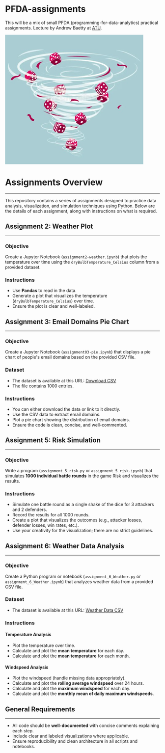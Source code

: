 # PFDA-assignments

This will be a mix of small PFDA (programming-for-data-analytics) practical assignments.
Lecture by Andrew Baetty at [ATU](https://www.atu.ie/).

![weatherisk](img/weather_risk20241214.jpg)

# Assignments Overview
***

This repository contains a series of assignments designed to practice data analysis, visualization, and simulation techniques using Python. Below are the details of each assignment, along with instructions on what is required.

## Assignment 2: Weather Plot
***

### Objective
Create a Jupyter Notebook (`assignment2-weather.ipynb`) that plots the temperature over time using the `dryBulbTemperature_Celsius` column from a provided dataset.

### Instructions
- Use **Pandas** to read in the data.
- Generate a plot that visualizes the temperature (`dryBulbTemperature_Celsius`) over time.
- Ensure the plot is clear and well-labeled.

## Assignment 3: Email Domains Pie Chart
***
### Objective
Create a Jupyter Notebook (`assignment03-pie.ipynb`) that displays a pie chart of people's email domains based on the provided CSV file.

### Dataset
- The dataset is available at this URL:
  [Download CSV](https://drive.google.com/uc?id=1AWPf-pJodJKeHsARQK_RHiNsE8fjPCVK&export=download)
- The file contains 1000 entries.

### Instructions
- You can either download the data or link to it directly.
- Use the CSV data to extract email domains.
- Plot a pie chart showing the distribution of email domains.
- Ensure the code is clean, concise, and well-commented.

## Assignment 5: Risk Simulation
***

### Objective
Write a program (`assignment_5_risk.py` or `assignment_5_risk.ipynb`) that simulates **1000 individual battle rounds** in the game Risk and visualizes the results.

### Instructions
- Simulate one battle round as a single shake of the dice for 3 attackers and 2 defenders.
- Record the results for all 1000 rounds.
- Create a plot that visualizes the outcomes (e.g., attacker losses, defender losses, win rates, etc.).
- Use your creativity for the visualization; there are no strict guidelines.

## Assignment 6: Weather Data Analysis
***

### Objective
Create a Python program or notebook (`assignment_6_Weather.py` or `assignment_6_Weather.ipynb`) that analyzes weather data from a provided CSV file.

### Dataset
- The dataset is available at this URL:
  [Weather Data CSV](https://cli.fusio.net/cli/climate_data/webdata/hly4935.csv)

### Instructions

#### Temperature Analysis
- Plot the temperature over time.
- Calculate and plot the **mean temperature** for each day.
- Calculate and plot the **mean temperature** for each month.

#### Windspeed Analysis
- Plot the windspeed (handle missing data appropriately).
- Calculate and plot the **rolling average windspeed** over 24 hours.
- Calculate and plot the **maximum windspeed** for each day.
- Calculate and plot the **monthly mean of daily maximum windspeeds**.

## General Requirements
***

- All code should be **well-documented** with concise comments explaining each step.
- Include clear and labeled visualizations where applicable.
- Ensure reproducibility and clean architecture in all scripts and notebooks.


